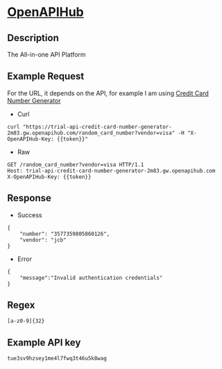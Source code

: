 # [OpenAPIHub](https://hub.openapihub.com/en-us/api-catalogue/All)

## __Description__
The All-in-one API Platform

## __Example Request__

For the URL, it depends on the API, for example I am using [Credit Card Number Generator](https://hub.openapihub.com/en-us/v/dev-geeks-7gz88/api/credit-card-number-generator-s9s6b/readme)

* Curl
```
curl "https://trial-api-credit-card-number-generator-2m83.gw.openapihub.com/random_card_number?vendor=visa" -H "X-OpenAPIHub-Key: {{token}}"
```

* Raw
```
GET /random_card_number?vendor=visa HTTP/1.1
Host: trial-api-credit-card-number-generator-2m83.gw.openapihub.com
X-OpenAPIHub-Key: {{token}}
```

## __Response__
* Success
```
{
    "number": "3577359805860126",
    "vendor": "jcb"
}
```
* Error
```
{
    "message":"Invalid authentication credentials"
}
```
## __Regex__
```
[a-z0-9]{32}
```

## __Example API key__
```
tue3sv9hzsey1me4l7fwq3t46u5k8wag
```
